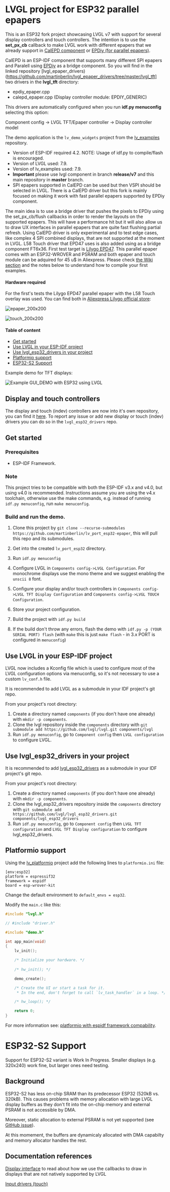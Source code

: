 # LVGL project for ESP32 parallel epapers

This is an ESP32 fork project showcasing LVGL v7 with support for several display controllers and touch controllers. The intention is to use the **set_px_cb** callback to make LVGL work with different epapers that we already support in [CalEPD component](https://github.com/martinberlin/CalEPD) or [EPDiy (for parallel epapers)](https://github.com/martinberlin/epdiy-rotation).

CalEPD is an ESP-IDF component that supports many different SPI epapers and Paralell using [EPDiy](https://github.com/vroland/epdiy) as a bridge component. So you will find in the linked repository [lvgl_epaper_drivers)(https://github.com/martinberlin/lvgl_epaper_drivers/tree/master/lvgl_tft] two drivers in the **lvgl_tft** directory:

- epdiy_epaper.cpp
- calepd_epaper.cpp  (Display controller module: EPDIY_GENERIC)

This drivers are automatically configured when you run **idf.py menuconfig** selecting this option:

Component config -> LVGL TFT/Epaper controller -> Display controller model

The demo application is the `lv_demo_widgets` project from the [lv_examples](https://github.com/lvgl/lv_examples) repository.

- Version of ESP-IDF required 4.2. NOTE: Usage of idf.py to compile/flash is encouraged.
- Version of LVGL used: 7.9.
- Version of lv_examples used: 7.9.
- **Important** please use lvgl component in branch **release/v7** and this main repository in **master** branch.
- SPI epapers supported in CalEPD can be used but then VSPI should be selected in LVGL. There is a CalEPD driver but this fork is mainly focused on making it work with fast parallel epapers supported by EPDiy component.

The main idea is to use a bridge driver that pushes the pixels to EPDiy using the set_px_cb/flush callbacks in order to render the layouts on the supported epapers. This will have a performance hit but it will also allow us to draw UX interfaces in parallel epapers that are quite fast flushing partial refresh. Using CalEPD driver is only experimental and to test edge cases, like complex 4 SPI combined displays, that are not supported at the moment in LVGL.
L58 Touch driver that EPD47 uses is also added using as a bridge component FT6x36. First test target is [Lilygo EPD47](https://twitter.com/martinfasani/status/1406148638351495169). This parallel epaper comes with an ESP32-WROVER and PSRAM and both epaper and touch module can be adquired for 45 u$ in Aliexpress.
Please check [the Wiki section](https://github.com/martinberlin/lv_port_esp32-epaper/wiki) and the notes below to understand how to compile your first examples.

#### Hardware required

For the first's tests the Lilygo EPD47 parallel epaper with the L58 Touch overlay was used. You can find both in [Aliexpress Lilygo official store](https://lilygo.de.aliexpress.com/store/group/TTGO-E-Paper-Display/2090076_513596996.html):

![epaper_200x200](https://user-images.githubusercontent.com/2692928/122663807-6e910300-d19d-11eb-9783-7640a6ddba77.png)

![touch_200x200](https://user-images.githubusercontent.com/2692928/122663810-72bd2080-d19d-11eb-95da-33b9fcf9805e.png)


#### Table of content
- [Get started](#get-started)
- [Use LVGL in your ESP-IDF project](#use-lvgl-in-your-esp-idf-project)
- [Use lvgl_esp32_drivers in your project](#use-lvgl_esp32_drivers-in-your-project)
- [Platformio support](#platformio-support)
- [ESP32-S2 Support](#esp32-s2-support)

Example demo for TFT displays:

![Example GUI_DEMO with ESP32 using LVGL](images/new_photo.jpg)

## Display and touch controllers

The display and touch (indev) controllers are now into it's own repository, you can find it [here](https://github.com/martinberlin/lvgl_epaper_drivers).
To report any issue or add new display or touch (indev) drivers you can do so in the `lvgl_esp32_drivers` repo.

## Get started

### Prerequisites

- ESP-IDF Framework.

### Note

This project tries to be compatible with both the ESP-IDF v3.x and v4.0, but using v4.0 is recommended.
Instructions assume you are using the v4.x toolchain, otherwise use the make commands, e.g. instead of running `idf.py menuconfig`, run `make menuconfig`.

### Build and run the demo.

1. Clone this project by `git clone --recurse-submodules https://github.com/martinberlin/lv_port_esp32-epaper`, this will pull this repo and its submodules.

2. Get into the created `lv_port_esp32` directory.

3. Run `idf.py menuconfig`

4. Configure LVGL in `Components config->LVGL Configuration`. For monochrome displays use the mono theme and we suggest enabling the `unscii 8` font.

5. Configure your display and/or touch controllers in `Components config->LVGL TFT Display Configuration` and `Components config->LVGL TOUCH Configuration`.

6. Store your project configuration.

7. Build the project with `idf.py build`

8. If the build don't throw any errors, flash the demo with `idf.py -p (YOUR SERIAL PORT) flash` (with `make` this is just `make flash` - in 3.x PORT is configured in `menuconfig`)

## Use LVGL in your ESP-IDF project

LVGL now includes a Kconfig file which is used to configure most of the LVGL configuration options via menuconfig, so it's not necessary to use a custom `lv_conf.h` file.

It is recommended to add LVGL as a submodule in your IDF project's git repo.

From your project's root directory:
1. Create a directory named `components` (if you don't have one already) with `mkdir -p components`.
2. Clone the lvgl repository inside the `components` directory with `git submodule add https://github.com/lvgl/lvgl.git components/lvgl`
3. Run `idf.py menuconfig`, go to `Component config` then `LVGL configuration` to configure LVGL.

## Use lvgl_esp32_drivers in your project

It is recommended to add [lvgl_esp32_drivers](https://github.com/lvgl/lvgl_esp32_drivers) as a submodule in your IDF project's git repo.

From your project's root directory:
1. Create a directory named `components` (if you don't have one already) with `mkdir -p components`.
2. Clone the lvgl_esp32_drivers repository inside the `components` directory with `git submodule add https://github.com/lvgl/lvgl_esp32_drivers.git components/lvgl_esp32_drivers`
3. Run `idf.py menuconfig`, go to `Component config` then `LVGL TFT configuration` and `LVGL TFT Display configuration` to configure lvgl_esp32_drivers.

## Platformio support

Using the [lv_platformio](https://github.com/lvgl/lv_platformio) project add the following lines to `platformio.ini` file:

```
[env:esp32]
platform = espressif32
framework = espidf
board = esp-wrover-kit
```

Change the default environment to `default_envs = esp32`.

Modify the `main.c` like this:

```c
#include "lvgl.h"

// #include "driver.h"

#include "demo.h"

int app_main(void)
{
    lv_init();

    /* Initialize your hardware. */
    
    /* hw_init(); */

    demo_create();

    /* Create the UI or start a task for it.
     * In the end, don't forget to call `lv_task_handler` in a loop. */

    /* hw_loop(); */

    return 0;
}
```

For more information see: [platformio with espidf framework compability](https://github.com/lvgl/lv_port_esp32/issues/168).

# ESP32-S2 Support

Support for ESP32-S2 variant is Work In Progress.
Smaller displays (e.g. 320x240) work fine, but larger ones need testing.

## Background

ESP32-S2 has less on-chip SRAM than its predecessor ESP32 (520kB vs. 320kB).
This causes problems with memory allocation with large LVGL display buffers as they don't fit into the on-chip memory
and external PSRAM is not accessible by DMA.

Moreover, static allocation to external PSRAM is not yet supported
(see [GitHub issue](https://github.com/espressif/esp-idf/issues/6162)).

At this momement, the buffers are dynamicaly allocated with DMA capabilty and memory allocator handles the rest.

## Documentation references

[Display interface](https://docs.lvgl.io/latest/en/html/porting/display.html) to read about how we use the callbacks to draw in displays that are not natively supported by LVGL

[Input drivers (touch)](https://docs.lvgl.io/latest/en/html/porting/indev.html)
